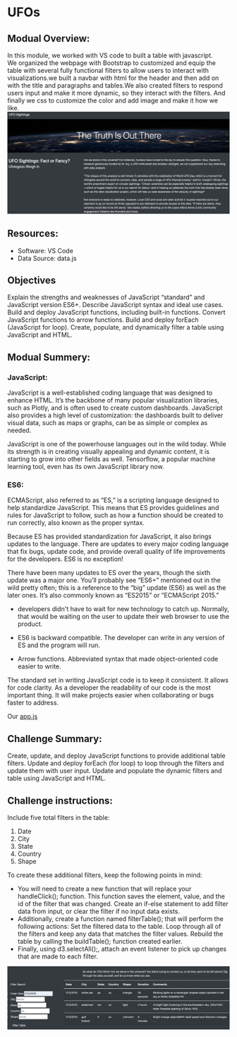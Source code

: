 # UFOs
## Modual Overview:
In this module, we worked with VS code to built a table with javascript.  
We organized the webpage with Bootstrap to customized and equip the table with several fully functional filters to allow users to interact with visualizations.we built a navbar with html for the header and then add on with the title and paragraphs and tables.We also created filters to respond users input and make it more dynamic, so they interact with the filters. And finally we css to customize the color and add image and make it how we like.
![webeimage](https://github.com/hbostanchi/UFOs/blob/master/static/images/webpage.png)
## Resources:
- Software: VS Code
- Data Source: data.js

## Objectives
Explain the strengths and weaknesses of JavaScript “standard” and JavaScript version ES6+.
Describe JavaScript syntax and ideal use cases.
Build and deploy JavaScript functions, including built-in functions.
Convert JavaScript functions to arrow functions.
Build and deploy forEach (JavaScript for loop).
Create, populate, and dynamically filter a table using JavaScript and HTML.

## Modual Summery:
### JavaScript:
JavaScript is a well-established coding language that was designed to enhance HTML. It’s the backbone of many popular visualization libraries, such as Plotly, and is often used to create custom dashboards. JavaScript also provides a high level of customization: the dashboards built to deliver visual data, such as maps or graphs, can be as simple or complex as needed.

JavaScript is one of the powerhouse languages out in the wild today. While its strength is in creating visually appealing and dynamic content, it is starting to grow into other fields as well. Tensorflow, a popular machine learning tool, even has its own JavaScript library now.

### ES6:
ECMAScript, also referred to as “ES,” is a scripting language designed to help standardize JavaScript. This means that ES provides guidelines and rules for JavaScript to follow, such as how a function should be created to run correctly, also known as the proper syntax.

Because ES has provided standardization for JavaScript, it also brings updates to the language. There are updates to every major coding language that fix bugs, update code, and provide overall quality of life improvements for the developers. ES6 is no exception!

There have been many updates to ES over the years, though the sixth update was a major one. You’ll probably see “ES6+” mentioned out in the wild pretty often; this is a reference to the “big” update (ES6) as well as the later ones. It’s also commonly known as “ES2015” or “ECMAScript 2015.”

- developers didn't have to wait for new technology to catch up. Normally, that would be waiting on the user to update their web browser to use the product.

- ES6 is backward compatible. The developer can write in any version of ES and the program will run.

- Arrow functions. Abbreviated syntax that made object-oriented code easier to write.

The standard set in writing JavaScript code is to keep it consistent. It allows for code clarity. As a developer the readability of our code is the most important thing. It will make projects easier when collaborating or bugs faster to address.

Our [app.js](https://github.com/hbostanchi/UFOs/blob/master/static/js/app.js)

## Challenge Summary:
Create, update, and deploy JavaScript functions to provide additional table filters.
Update and deploy forEach (for loop) to loop through the filters and update them with user input.
Update and populate the dynamic filters and table using JavaScript and HTML.

## Challenge instructions:
Include five total filters in the table:

1. Date
2. City
3. State
4. Country
5. Shape

To create these additional filters, keep the following points in mind:

- You will need to create a new function that will replace your handleClick(); function. This function saves the element, value, and the id of the filter that was changed.
Create an if-else statement to add filter data from input, or clear the filter if no input data exists.
- Additionally, create a function named filterTable(); that will perform the following actions:
Set the filtered data to the table.
Loop through all of the filters and keep any data that matches the filter values.
Rebuild the table by calling the buildTable(); function created earlier.
- Finally, using d3.selectAll();, attach an event listener to pick up changes that are made to each filter.

![challengeimage](https://github.com/hbostanchi/UFOs/blob/master/static/images/challengefilters.png)
